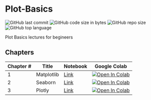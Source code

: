 # Plot-Basics

![GitHub last commit](https://img.shields.io/github/last-commit/dannyliuyunhsin/Plot-Basics)
![GitHub code size in bytes](https://img.shields.io/github/languages/code-size/dannyliuyunhsin/Plot-Basics)
![GitHub repo size](https://img.shields.io/github/repo-size/dannyliuyunhsin/Plot-Basics)
![GitHub top language](https://img.shields.io/github/languages/top/dannyliuyunhsin/Plot-Basics)

Plot Basics lectures for begineers

## Chapters

| Chapter # | Title                                       | Notebook                                                                                                                                                             |                                                                                                                           Google Colab                                                                                                                           |
|-----------|---------------------------------------------|----------------------------------------------------------------------------------------------------------------------------------------------------------------------|:----------------------------------------------------------------------------------------------------------------------------------------------------------------------------------------------------------------------------------------------------------------:|
| 1         | Matplotlib                                | [Link](https://github.com/dannyliuyunhsin/Plot-Basics/blob/main/notebook/class1/Plot%20Basics%20Chapter1-Matplotlib.ipynb)                     | [![Open In Colab](https://colab.research.google.com/assets/colab-badge.svg)](https://colab.research.google.com/github/dannyliuyunhsin/Plot-Basics/blob/main/notebook/class1/Plot%20Basics%20Chapter1-Matplotlib.ipynb)                     |
| 2         | Seaborn   | [Link](https://github.com/dannyliuyunhsin/Plot-Basics/blob/main/notebook/class2/Plot%20Basics%20Chapter2-Seaborn.ipynb)       | [![Open In Colab](https://colab.research.google.com/assets/colab-badge.svg)](https://colab.research.google.com/github/dannyliuyunhsin/Plot-Basics/blob/main/notebook/class2/Plot%20Basics%20Chapter2-Seaborn.ipynb)       |
| 3         | Plotly          | [Link](https://github.com/dannyliuyunhsin/Plot-Basics/blob/main/notebook/class3/Plot%20Basics%20Chapter3-Plotly.ipynb)         | [![Open In Colab](https://colab.research.google.com/assets/colab-badge.svg)](https://colab.research.google.com/github/dannyliuyunhsin/Plot-Basics/blob/main/notebook/class3/Plot%20Basics%20Chapter3-Plotly.ipynb)         |
